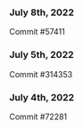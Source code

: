 ### July 8th, 2022

Commit #57411

### July 5th, 2022

Commit #314353


### July 4th, 2022

Commit #72281
